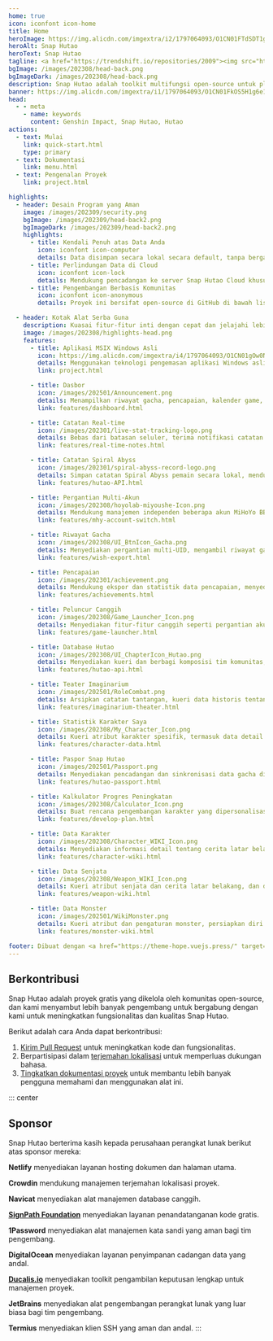 ```yaml
---
home: true
icon: iconfont icon-home
title: Home
heroImage: https://img.alicdn.com/imgextra/i2/1797064093/O1CN01FTdSDT1g6e7p1HAv6_!!1797064093.png_.webp
heroAlt: Snap Hutao
heroText: Snap Hutao
tagline: <a href="https://trendshift.io/repositories/2009"><img src="https://trendshift.io/api/badge/repositories/2009" alt="trend"/></a><br>Toolkit Genshin Impact Multifungsi Open-Source 🧰
bgImage: /images/202308/head-back.png
bgImageDark: /images/202308/head-back.png
description: Snap Hutao adalah toolkit multifungsi open-source untuk platform Windows, yang menampilkan peluncur canggih, ekspor riwayat gacha, catatan real-time, dan banyak lagi, untuk meningkatkan pengalaman bermain bagi para pemain desktop.
banner: https://img.alicdn.com/imgextra/i1/1797064093/O1CN01FkOS5H1g6e1z8LCaD_!!1797064093.png
head:
  - - meta
    - name: keywords
      content: Genshin Impact, Snap Hutao, Hutao
actions:
  - text: Mulai
    link: quick-start.html
    type: primary
  - text: Dokumentasi
    link: menu.html
  - text: Pengenalan Proyek
    link: project.html

highlights:
  - header: Desain Program yang Aman
    image: /images/202309/security.png
    bgImage: /images/202309/head-back2.png
    bgImageDark: /images/202309/head-back2.png
    highlights:
      - title: Kendali Penuh atas Data Anda
        icon: iconfont icon-computer
        details: Data disimpan secara lokal secara default, tanpa bergantung pada layanan cloud atau platform pihak ketiga, memastikan otonomi Anda dalam mengakses data.
      - title: Perlindungan Data di Cloud
        icon: iconfont icon-lock
        details: Mendukung pencadangan ke server Snap Hutao Cloud khusus, memastikan data dapat dipulihkan dengan aman jika perangkat hilang.
      - title: Pengembangan Berbasis Komunitas
        icon: iconfont icon-anonymous
        details: Proyek ini bersifat open-source di GitHub di bawah lisensi MIT, menyambut tinjauan kode dan kontribusi dari komunitas. Pengemasan dan publikasi sepenuhnya otomatis melalui pipeline, tanpa intervensi manual, memastikan keamanan dan konsistensi.

  - header: Kotak Alat Serba Guna
    description: Kuasai fitur-fitur inti dengan cepat dan jelajahi lebih banyak alat yang berguna.
    image: /images/202308/highlights-head.png
    features:
      - title: Aplikasi MSIX Windows Asli
        icon: https://img.alicdn.com/imgextra/i4/1797064093/O1CN01gOw0Nk1g6e0yjfAlD_!!1797064093.png_.webp
        details: Menggunakan teknologi pengemasan aplikasi Windows asli, mendukung isolasi sandbox, memastikan stabilitas dan kebersihan sistem.
        link: project.html

      - title: Dasbor
        icon: /images/202501/Announcement.png
        details: Menampilkan riwayat gacha, pencapaian, kalender game, dan pengumuman acara dengan cara paling sederhana, serta menyediakan akses cepat untuk meluncurkan game.
        link: features/dashboard.html

      - title: Catatan Real-time
        icon: /images/202301/live-stat-tracking-logo.png
        details: Bebas dari batasan seluler, terima notifikasi catatan real-time di PC, terintegrasi dengan fitur notifikasi asli Windows.
        link: features/real-time-notes.html

      - title: Catatan Spiral Abyss
        icon: /images/202301/spiral-abyss-record-logo.png
        details: Simpan catatan Spiral Abyss pemain secara lokal, mendukung kueri catatan historis dan analisis statistik.
        link: features/hutao-API.html

      - title: Pergantian Multi-Akun
        icon: /images/202308/hoyolab-miyoushe-Icon.png
        details: Mendukung manajemen independen beberapa akun MiHoYo BBS, dengan mudah beralih dan menyimpan profil untuk setiap akun.
        link: features/mhy-account-switch.html

      - title: Riwayat Gacha
        icon: /images/202308/UI_BtnIcon_Gacha.png
        details: Menyediakan pergantian multi-UID, mengambil riwayat gacha dari file log atau data ekspor lainnya, dan menyimpannya secara permanen.
        link: features/wish-export.html

      - title: Pencapaian
        icon: /images/202301/achievement.png
        details: Mendukung ekspor dan statistik data pencapaian, menyediakan manajemen target pencapaian tersembunyi.
        link: features/achievements.html

      - title: Peluncur Canggih
        icon: /images/202308/Game_Launcher_Icon.png
        details: Menyediakan fitur-fitur canggih seperti pergantian akun, pergantian server, dan pengaturan jendela, mengoptimalkan pengalaman peluncuran game.
        link: features/game-launcher.html

      - title: Database Hutao
        icon: /images/202308/UI_ChapterIcon_Hutao.png
        details: Menyediakan kueri dan berbagi komposisi tim komunitas, kombinasi senjata dan artefak.
        link: features/hutao-api.html

      - title: Teater Imaginarium
        icon: /images/202501/RoleCombat.png
        details: Arsipkan catatan tantangan, kueri data historis tentang tingkat penggunaan setiap karakter.
        link: features/imaginarium-theater.html

      - title: Statistik Karakter Saya
        icon: /images/202308/My_Character_Icon.png
        details: Kueri atribut karakter spesifik, termasuk data detail tentang level, konstelasi, senjata, dan bakat.
        link: features/character-data.html

      - title: Paspor Snap Hutao
        icon: /images/202501/Passport.png
        details: Menyediakan pencadangan dan sinkronisasi data gacha di cloud, mendukung migrasi data di berbagai perangkat.
        link: features/hutao-passport.html

      - title: Kalkulator Progres Peningkatan
        icon: /images/202308/Calculator_Icon.png
        details: Buat rencana pengembangan karakter yang dipersonalisasi, mendukung banyak akun dan pencatatan item.
        link: features/develop-plan.html

      - title: Data Karakter
        icon: /images/202308/Character_WIKI_Icon.png
        details: Menyediakan informasi detail tentang cerita latar belakang karakter, materi pelatihan, dan rekomendasi pemain.
        link: features/character-wiki.html

      - title: Data Senjata
        icon: /images/202308/Weapon_WIKI_Icon.png
        details: Kueri atribut senjata dan cerita latar belakang, dan dapatkan rekomendasi pencocokan karakter.
        link: features/weapon-wiki.html

      - title: Data Monster
        icon: /images/202501/WikiMonster.png
        details: Kueri atribut dan pengaturan monster, persiapkan diri untuk pertempuran di dalam game.
        link: features/monster-wiki.html

footer: Dibuat dengan <a href="https://theme-hope.vuejs.press/" target="_blank">VuePress Theme Hope</a> | Memberikan pengalaman bermain terbaik bagi para pemain PC Genshin Impact melalui kekuatan komunitas open-source.
---
```


## Berkontribusi

Snap Hutao adalah proyek gratis yang dikelola oleh komunitas open-source, dan kami menyambut lebih banyak pengembang untuk bergabung dengan kami untuk meningkatkan fungsionalitas dan kualitas Snap Hutao.

Berikut adalah cara Anda dapat berkontribusi:

1. [Kirim Pull Request](development/contribute.md) untuk meningkatkan kode dan fungsionalitas.
2. Berpartisipasi dalam [terjemahan lokalisasi](i18n.md) untuk memperluas dukungan bahasa.
3. [Tingkatkan dokumentasi proyek](https://github.com/DGP-Studio/Snap.Hutao.Docs) untuk membantu lebih banyak pengguna memahami dan menggunakan alat ini.

<!-- @include: star-request.md -->

::: center

## Sponsor

Snap Hutao berterima kasih kepada perusahaan perangkat lunak berikut atas sponsor mereka:

<SponsorList />

**Netlify** menyediakan layanan hosting dokumen dan halaman utama.

**Crowdin** mendukung manajemen terjemahan lokalisasi proyek.

**Navicat** menyediakan alat manajemen database canggih.

[**SignPath Foundation**](https://signpath.org/) menyediakan layanan penandatanganan kode gratis.

**1Password** menyediakan alat manajemen kata sandi yang aman bagi tim pengembang.

**DigitalOcean** menyediakan layanan penyimpanan cadangan data yang andal.

[**Ducalis.io**](https://hi.ducalis.io/) menyediakan toolkit pengambilan keputusan lengkap untuk manajemen proyek.

**JetBrains** menyediakan alat pengembangan perangkat lunak yang luar biasa bagi tim pengembang.

**Termius** menyediakan klien SSH yang aman dan andal.
:::
